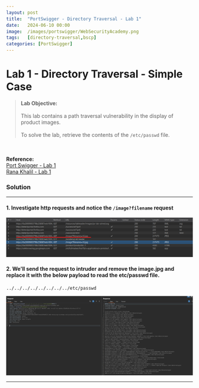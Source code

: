 ```yaml
---
layout: post
title:  "PortSwigger - Directory Traversal - Lab 1"
date:   2024-06-10 00:00
image:  /images/portswigger/WebSecurityAcademy.png
tags:   [directory-traversal,bscp]
categories: [PortSwigger]
---
```


# Lab 1 - Directory Traversal - Simple Case
><b>Lab Objective:</b>
<br/><br/>
This lab contains a path traversal vulnerability in the display of product images.<br/><br/>
To solve the lab, retrieve the contents of the `/etc/passwd` file.
<br/>
<br/>
<b>Reference:</b>
<br/>
<a href="https://portswigger.net/web-security/file-path-traversal/lab-simple">Port Swigger - Lab 1</a>
<br/>
<a href="https://academy.ranakhalil.com/courses/1491236/lectures/44691834">Rana Khalil - Lab 1</a>
<br/>

### Solution
<hr/>

#### 1. Investigate http requests and notice the `/image?filename` request
![Directory Traversal - Lab 1 - Image Response from server](/images/portswigger/DirectoryTraversal/lab1/directory-traversal-lab1-image-response.png)


#### 2. We'll send the request to intruder and remove the image.jpg and replace it with the below payload  to read the etc/passwd file.

```
../../../../../../../../etc/passwd
```
![Directory Traversal - Lab 1 - Image Request](/images/portswigger/DirectoryTraversal/lab1/directory-traversal-lab1-image-request.png)

<hr/>